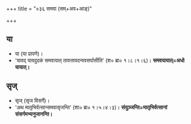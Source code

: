 +++
title = "०३६ समवा (सम्+अव+आङ्)"

+++

## या
- या (या प्रापणे)।
- 'यावद् यावदुदकं समवायात् तावत्तावदन्ववसर्पासीति' (श० ब्रा० १।८।१।६)। **समवयायात्=अधो यायात्।**

## सृज्
- सृज् (सृज विसर्गे)।
- 'अथ मातृभिर्वत्सान्समवासृजन्ति' (शा० ब्रा० १।५।४।३)। **संयुञ्जन्ति=मातृभिर्वत्सानां संसर्गमभ्यनुजानन्ति।**
